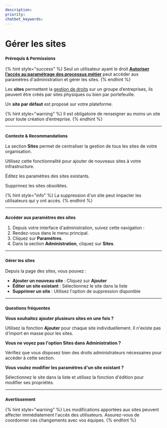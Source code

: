 ```yaml
---
description: 
priority: 
chatbot_keywords: 
---
```


# Gérer les sites

### <sup>**Prérequis & Permissions**</sup>

{% hint style="success" %}
Seul un utilisateur ayant le droit [**Autoriser l’accès au paramétrage des processus métier**](detail-des-droits.md) peut accéder aux paramètres d'administration et gérer les sites.
{% endhint %}

Les **sites** permettent la [gestion de droits](gerer-les-profils-de-droits.md) sur un groupe d’entreprises, ils peuvent être créés par sites physiques ou bien par portefeuille.

Un **site par défaut** est proposé sur votre plateforme.

{% hint style="warning" %}
Il est obligatoire de renseigner au moins un site pour toute création d’entreprise.
{% endhint %}

***

### <sup>**Contexte & Recommandations**</sup>

La section **Sites** permet de centraliser la gestion de tous les sites de votre organisation.

Utilisez cette fonctionnalité pour ajouter de nouveaux sites à votre infrastructure.

Éditez les paramètres des sites existants.

Supprimez les sites obsolètes.

{% hint style="info" %}
La suppression d'un site peut impacter les utilisateurs qui y ont accès.
{% endhint %}

***

### <sup>**Accéder aux paramètres des sites**</sup>

1. Depuis votre interface d'administration, suivez cette navigation :
2. Rendez-vous dans le menu principal.
3. Cliquez sur **Paramètres**.
4. Dans la section **Administration**, cliquez sur **Sites**.

***

### <sup>**Gérer les sites**</sup>

Depuis la page des sites, vous pouvez :

* **Ajouter un nouveau site** : Cliquez sur **Ajouter**
* **Éditer un site existant** : Sélectionnez le site dans la liste
* **Supprimer un site** : Utilisez l'option de suppression disponible

***

### <sup>**Questions fréquentes**</sup>

**Vous souhaitez ajouter plusieurs sites en une fois ?**

Utilisez la fonction **Ajouter** pour chaque site individuellement. Il n'existe pas d'import en masse pour les sites.

**Vous ne voyez pas l'option Sites dans Administration ?**

Vérifiez que vous disposez bien des droits administrateurs nécessaires pour accéder à cette section.

**Vous voulez modifier les paramètres d'un site existant ?**

Sélectionnez le site dans la liste et utilisez la fonction d'édition pour modifier ses propriétés.

***

### <sup>**Avertissement**</sup>

{% hint style="warning" %}
Les modifications apportées aux sites peuvent affecter immédiatement l'accès des utilisateurs. Assurez-vous de coordonner ces changements avec vos équipes.
{% endhint %}
